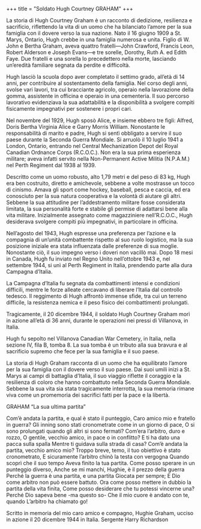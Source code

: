 +++
title = "Soldato Hugh Courtney GRAHAM"
+++


La storia di Hugh Courtney Graham è un racconto di dedizione, resilienza e sacrificio, riflettendo la vita di un uomo che ha bilanciato l’amore per la sua famiglia con il dovere verso la sua nazione.
Nato il 16 giugno 1909 a St. Marys, Ontario, Hugh crebbe in una famiglia numerosa e unita. Figlio di W. John e Bertha Graham, aveva quattro fratelli—John Crawford, Francis Leon, Robert Alderson e Joseph Evans—e tre sorelle, Dorothy, Ruth A. ed Edith Faye. Due fratelli e una sorella lo precedettero nella morte, lasciando un’eredità familiare segnata da perdite e difficoltà.

Hugh lasciò la scuola dopo aver completato il settimo grado, all’età di 14 anni, per contribuire al sostentamento della famiglia. Nel corso degli anni, svolse vari lavori, tra cui bracciante agricolo, operaio nella lavorazione della gomma, assistente in officina e operaio in una cementeria. Il suo percorso lavorativo evidenziava la sua adattabilità e la disponibilità a svolgere compiti fisicamente impegnativi per sostenere i propri cari.

Nel novembre del 1929, Hugh sposò Alice, e insieme ebbero tre figli: Alfred, Doris Bertha Virginia Alice e Garry Morris William. Nonostante le responsabilità di marito e padre, Hugh si sentì obbligato a servire il suo paese durante la Seconda Guerra Mondiale. Si arruolò il 10 luglio 1941 a London, Ontario, entrando nel Central Mechanization Depot del Royal Canadian Ordnance Corps (R.C.O.C.). Non era la sua prima esperienza militare; aveva infatti servito nella Non-Permanent Active Militia (N.P.A.M.) nel Perth Regiment dal 1938 al 1939.

Descritto come un uomo robusto, alto 1,79 metri e del peso di 83 kg, Hugh era ben costruito, diretto e amichevole, sebbene a volte mostrasse un tocco di cinismo. Amava gli sport come hockey, baseball, pesca e caccia, ed era conosciuto per la sua natura cooperativa e la volontà di aiutare gli altri. Sebbene la sua attitudine per l’addestramento militare fosse considerata limitata, la sua personalità forte e stabile gli permise di adattarsi bene alla vita militare. Inizialmente assegnato come magazziniere nell’R.C.O.C., Hugh desiderava svolgere compiti più impegnativi, in particolare in officina.

Nell’agosto del 1943, Hugh espresse una preferenza per l’azione e la compagnia di un’unità combattente rispetto al suo ruolo logistico, ma la sua posizione iniziale era stata influenzata dalle preferenze di sua moglie. Nonostante ciò, il suo impegno verso i doveri non vacillò mai. Dopo 18 mesi in Canada, Hugh fu inviato nel Regno Unito nell’ottobre 1943 e, nel settembre 1944, si unì al Perth Regiment in Italia, prendendo parte alla dura Campagna d’Italia.

La Campagna d’Italia fu segnata da combattimenti intensi e condizioni difficili, mentre le forze alleate cercavano di liberare l’Italia dal controllo tedesco. Il reggimento di Hugh affrontò immense sfide, tra cui un terreno difficile, la resistenza nemica e il peso fisico dei combattimenti prolungati.

Tragicamente, il 20 dicembre 1944, il soldato Hugh Courtney Graham morì in azione all’età di 36 anni, durante le operazioni nei pressi di Villanova, in Italia.

Hugh fu sepolto nel Villanova Canadian War Cemetery, in Italia, nella sezione IV, fila B, tomba 8. La sua tomba è un tributo alla sua bravura e al sacrificio supremo che fece per la sua famiglia e il suo paese.

La storia di Hugh Graham racconta di un uomo che ha equilibrato l’amore per la sua famiglia con il dovere verso il suo paese. Dai suoi umili inizi a St. Marys ai campi di battaglia d’Italia, il suo viaggio riflette il coraggio e la resilienza di coloro che hanno combattuto nella Seconda Guerra Mondiale. Sebbene la sua vita sia stata tragicamente interrotta, la sua memoria rimane viva come un promemoria dei sacrifici fatti per la pace e la libertà.



GRAHAM
“La sua ultima partita”

Com’è andata la partita, e qual è stato il punteggio,
Caro amico mio e fratello in guerra?
Gli inning sono stati cronometrate come in un giorno di pace,
O si sono prolungati quando gli altri si sono fermati?
Com’era l’arbitro, duro e rozzo,
O gentile, vecchio amico, in pace o in conflitto?
E ti ha dato una pacca sulla spalla
Mentre ti guidava sulla strada di casa?
Com’è andata la partita, vecchio amico mio?
Troppo breve, temo, il tuo obiettivo è stato cronometrato,
E sicuramente l’arbitro chinò la testa con vergogna
Quando scoprì che il suo tempo
Aveva finito la tua partita.
Come posso sperare in un punteggio diverso,
Anche se mi manchi, Hughie, è il prezzo della guerra
Perché la guerra è una partita, e una partita
Giocata per sempre;
E Dio come arbitro non può essere battuto.
Ora come posso mettere in dubbio la partita della vita finita,
Come posso desiderare che tu potessi vincerne una?
Perché Dio sapeva bene -ma questo so-
Che il mio cuore è andato con te, quando
L’arbitro ha chiamato go!

Scritto in memoria del mio caro amico e compagno, Hughie Graham, ucciso in azione il 20 dicembre 1944 in Italia.
Sergente Harry Richardson

